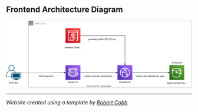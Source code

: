## Frontend Architecture Diagram
![a diagram of the frontend architecture for my project](/images/crc-frontend-diagram.svg)

<hr>

*Website created using a template by [Robert Cobb](https://medium.com/@robbcobb/make-a-resume-website-from-scratch-991845147ec)*
